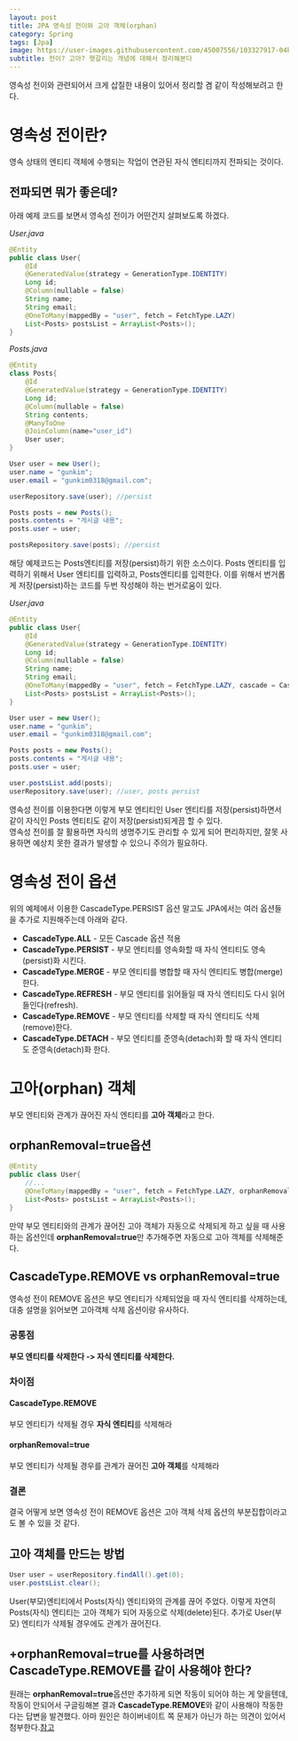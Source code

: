 ```yaml
---
layout: post
title: JPA 영속성 전이와 고아 객체(orphan)
category: Spring
tags: [Jpa]
image: https://user-images.githubusercontent.com/45007556/103327917-04bf5880-4a9a-11eb-8610-c88a74f619bc.png
subtitle: 전이? 고아? 헷갈리는 개념에 대해서 정리해본다
---
```


영속성 전이와 관련되어서 크게 삽질한 내용이 있어서 정리할 겸 같이 작성해보려고 한다.

# 영속성 전이란?

영속 상태의 엔티티 객체에 수행되는 작업이 연관된 자식 엔티티까지 전파되는 것이다.

## 전파되면 뭐가 좋은데?

아래 예제 코드를 보면서 영속성 전이가 어떤건지 살펴보도록 하겠다.

_User.java_

```java
@Entity
public class User{
    @Id
    @GeneratedValue(strategy = GenerationType.IDENTITY)
    Long id;
    @Column(nullable = false)
    String name;
    String email;
    @OneToMany(mappedBy = "user", fetch = FetchType.LAZY)
    List<Posts> postsList = ArrayList<Posts>();
}
```

_Posts.java_

```java
@Entity
class Posts{
    @Id
    @GeneratedValue(strategy = GenerationType.IDENTITY)
    Long id;
    @Column(nullable = false)
    String contents;
    @ManyToOne
    @JoinColumn(name="user_id")
    User user;
}
```

```java
User user = new User();
user.name = "gunkim";
user.email = "gunkim0318@gmail.com";

userRepository.save(user); //persist

Posts posts = new Posts();
posts.contents = "게시글 내용";
posts.user = user;

postsRepository.save(posts); //persist
```

해당 예제코드는 Posts엔티티를 저장(persist)하기 위한 소스이다. Posts 엔티티를 입력하기 위해서 User 엔티티를 입력하고, Posts엔티티를 입력한다.
이를 위해서 번거롭게 저장(persist)하는 코드를 두번 작성해야 하는 번거로움이 있다.

_User.java_

```java
@Entity
public class User{
    @Id
    @GeneratedValue(strategy = GenerationType.IDENTITY)
    Long id;
    @Column(nullable = false)
    String name;
    String email;
    @OneToMany(mappedBy = "user", fetch = FetchType.LAZY, cascade = CascadeType.PERSIST)
    List<Posts> postsList = ArrayList<Posts>();
}
```

```java
User user = new User();
user.name = "gunkim";
user.email = "gunkim0318@gmail.com";

Posts posts = new Posts();
posts.contents = "게시글 내용";
posts.user = user;

user.postsList.add(posts);
userRepository.save(user); //user, posts persist
```

영속성 전이를 이용한다면 이렇게 부모 엔티티인 User 엔티티를 저장(persist)하면서 같이 자식인 Posts 엔티티도 같이 저장(persist)되게끔 할 수 있다.  
영속성 전이를 잘 활용하면 자식의 생명주기도 관리할 수 있게 되어 편리하지만, 잘못 사용하면 예상치 못한 결과가 발생할 수 있으니 주의가 필요하다.

# 영속성 전이 옵션

위의 예제에서 이용한 CascadeType.PERSIST 옵션 말고도 JPA에서는 여러 옵션들을 추가로 지원해주는데 아래와 같다.

- **CascadeType.ALL** - 모든 Cascade 옵션 적용
- **CascadeType.PERSIST** - 부모 엔티티를 영속화할 때 자식 엔티티도 영속(persist)화 시킨다.
- **CascadeType.MERGE** - 부모 엔티티를 병합할 때 자식 엔티티도 병합(merge)한다.
- **CascadeType.REFRESH** - 부모 엔티티를 읽어들일 때 자식 엔티티도 다시 읽어들인다(refresh).
- **CascadeType.REMOVE** - 부모 엔티티를 삭제할 때 자식 엔티티도 삭제(remove)한다.
- **CascadeType.DETACH** - 부모 엔티티를 준영속(detach)화 할 때 자식 엔티티도 준영속(detach)화 한다.

# 고아(orphan) 객체

부모 엔티티와 관계가 끊어진 자식 엔티티를 **고아 객체**라고 한다.

## **orphanRemoval=true**옵션

```java
@Entity
public class User{
    //...
    @OneToMany(mappedBy = "user", fetch = FetchType.LAZY, orphanRemoval=true)
    List<Posts> postsList = ArrayList<Posts>();
}
```

만약 부모 엔티티와의 관계가 끊어진 고아 객체가 자동으로 삭제되게 하고 싶을 때 사용하는 옵션인데 **orphanRemoval=true**만 추가해주면 자동으로 고아 객체를 삭제해준다.

## CascadeType.REMOVE vs orphanRemoval=true

영속성 전이 REMOVE 옵션은 부모 엔티티가 삭제되었을 때 자식 엔티티를 삭제하는데, 대충 설명을 읽어보면 고아객체 삭제 옵션이랑 유사하다.

### 공통점

**부모 엔티티를 삭제한다 -> 자식 엔티티를 삭제한다.**

### 차이점

#### CascadeType.REMOVE

부모 엔티티가 삭제될 경우 **자식 엔티티**를 삭제해라

#### orphanRemoval=true

부모 엔티티가 삭제될 경우를 관계가 끊어진 **고아 객체**를 삭제해라

### 결론

결국 어떻게 보면 영속성 전이 REMOVE 옵션은 고아 객체 삭제 옵션의 부분집합이라고도 볼 수 있을 것 같다.

## 고아 객체를 만드는 방법

```java
User user = userRepository.findAll().get(0);
user.postsList.clear();
```

User(부모)엔티티에서 Posts(자식) 엔티티와의 관계를 끊어 주었다. 이렇게 자연히 Posts(자식) 엔티티는 고아 객체가 되어 자동으로 삭제(delete)된다. 추가로 User(부모) 엔티티가 삭제될 경우에도 관계가 끊어진다.

## +**orphanRemoval=true**를 사용하려면 CascadeType.REMOVE를 같이 사용해야 한다?

원래는 **orphanRemoval=true**옵션만 추가하게 되면 작동이 되어야 하는 게 맞을텐데, 작동이 안되어서 구글링해본 결과 **CascadeType.REMOVE**와 같이 사용해야 작동한다는 답변을 발견했다. 아마 원인은 하이버네이트 쪽 문제가 아닌가 하는 의견이 있어서 첨부한다.[참고](https://github.com/mjung1798/Jyami-Java-Lab/issues/1)
